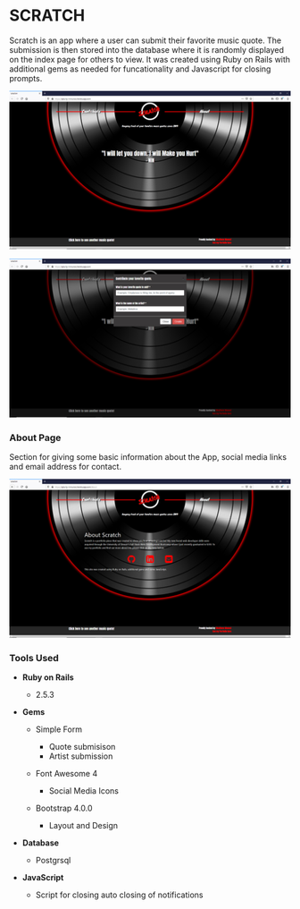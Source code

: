 # **SCRATCH**

Scratch is an app where a user can submit their favorite music quote. The submission is then stored into the database where it is randomly displayed on the index page for others to view. It was created using Ruby on Rails with additional gems as needed for funcationality and Javascript for closing prompts.



![Scratch Image 1](https://github.com/spiraldown/scratch/blob/master/scratch1.jpg?raw=true)

![Scratch Image 2](https://github.com/spiraldown/scratch/blob/master/scratch2.jpg?raw=true)

### About Page
Section for giving some basic information about the App, social media links and email address for contact. 
 
![Scratch Image 3](https://github.com/spiraldown/scratch/blob/master/scratch3.jpg?raw=true)

### **Tools Used**

* **Ruby on Rails**
  * 2.5.3

* **Gems**
  * Simple Form
    * Quote submisison
    * Artist submission

  * Font Awesome 4
    * Social Media Icons
    
  * Bootstrap 4.0.0
    * Layout and Design
    
* **Database**
  * Postgrsql

* **JavaScript**
  * Script for closing auto closing of notifications
